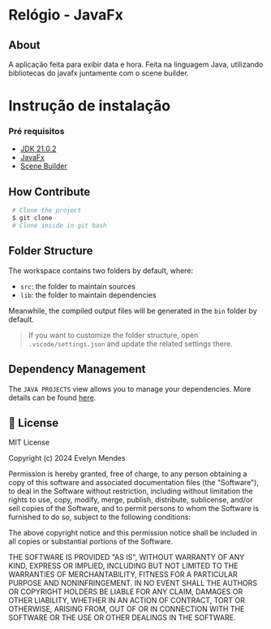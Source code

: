 # Relógio - JavaFx

## About

A aplicação feita para exibir data e hora. Feita na linguagem Java, utilizando bibliotecas do javafx juntamente com o scene builder.

# Instrução de instalação

### Pré requisitos

- [JDK 21.0.2](https://www.oracle.com/java/technologies/javase/jdk21-archive-downloads.html)
- [JavaFx](https://gluonhq.com/products/javafx/)
- [Scene Builder](https://gluonhq.com/products/scene-builder/)


## How Contribute

```bash 
 # Clone the project 
 $ git clone 
 # Clone inside in git bash 
```
## Folder Structure

The workspace contains two folders by default, where:

- `src`: the folder to maintain sources
- `lib`: the folder to maintain dependencies

Meanwhile, the compiled output files will be generated in the `bin` folder by default.

> If you want to customize the folder structure, open `.vscode/settings.json` and update the related settings there.

## Dependency Management

The `JAVA PROJECTS` view allows you to manage your dependencies. More details can be found [here](https://github.com/microsoft/vscode-java-dependency#manage-dependencies).

## 📝 License
MIT License

Copyright (c) 2024 Evelyn Mendes

Permission is hereby granted, free of charge, to any person obtaining a copy
of this software and associated documentation files (the "Software"), to deal
in the Software without restriction, including without limitation the rights
to use, copy, modify, merge, publish, distribute, sublicense, and/or sell
copies of the Software, and to permit persons to whom the Software is
furnished to do so, subject to the following conditions:

The above copyright notice and this permission notice shall be included in all
copies or substantial portions of the Software.

THE SOFTWARE IS PROVIDED "AS IS", WITHOUT WARRANTY OF ANY KIND, EXPRESS OR
IMPLIED, INCLUDING BUT NOT LIMITED TO THE WARRANTIES OF MERCHANTABILITY,
FITNESS FOR A PARTICULAR PURPOSE AND NONINFRINGEMENT. IN NO EVENT SHALL THE
AUTHORS OR COPYRIGHT HOLDERS BE LIABLE FOR ANY CLAIM, DAMAGES OR OTHER
LIABILITY, WHETHER IN AN ACTION OF CONTRACT, TORT OR OTHERWISE, ARISING FROM,
OUT OF OR IN CONNECTION WITH THE SOFTWARE OR THE USE OR OTHER DEALINGS IN THE
SOFTWARE.
